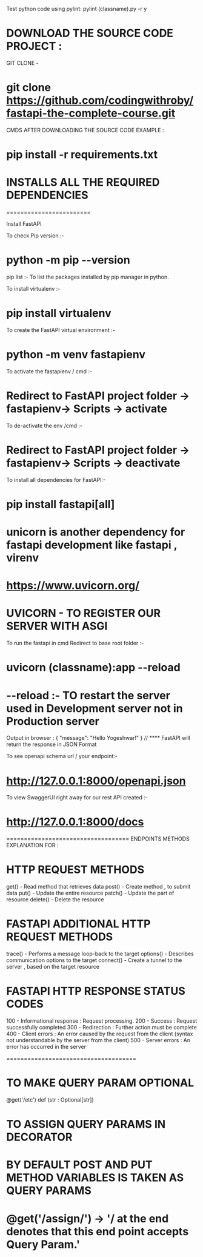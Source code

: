 Test python code using pylint:
pylint (classname).py -r y

# DOWNLOAD THE SOURCE CODE PROJECT :

GIT CLONE -

# git clone https://github.com/codingwithroby/fastapi-the-complete-course.git

CMDS AFTER DOWNLOADING THE SOURCE CODE EXAMPLE :

# pip install -r requirements.txt

# INSTALLS ALL THE REQUIRED DEPENDENCIES

========================

Install FastAPI

To check Pip version :-

# python -m pip --version

pip list :- To list the packages installed by pip manager in python.

To install virtualenv :-

# pip install virtualenv

To create the FastAPI virtual environment :-

# python -m venv fastapienv

To activate the fastapienv / cmd :-

# Redirect to FastAPI project folder -> fastapienv-> Scripts -> activate

To de-activate the env /cmd :-

# Redirect to FastAPI project folder -> fastapienv-> Scripts -> deactivate

To install all dependencies for FastAPI:-

# pip install fastapi[all]

# unicorn is another dependency for fastapi development like fastapi , virenv

# https://www.uvicorn.org/

# UVICORN - TO REGISTER OUR SERVER WITH ASGI

To run the fastapi in cmd Redirect to base root folder :-

# uvicorn (classname):app --reload

# --reload :- TO restart the server used in Development server not in Production server

Output in browser :
{
"message": "Hello Yogeshwar!"
} // \*\*\*\* FastAPI will return the response in JSON Format

To see openapi schema url / your endpoint:-

# http://127.0.0.1:8000/openapi.json

To view SwaggerUI right away for our rest API created :-

# http://127.0.0.1:8000/docs

===================================
ENDPOINTS METHODS EXPLANATION FOR :

# HTTP REQUEST METHODS

get() - Read method that retrieves data
post() - Create method , to submit data
put() - Update the entire resource
patch() - Update the part of resource
delete() - Delete the resource

# FASTAPI ADDITIONAL HTTP REQUEST METHODS

trace() - Performs a message loop-back to the target
options() - Describes communication options to the target
connect() - Create a tunnel to the server , based on the target resource

# FASTAPI HTTP RESPONSE STATUS CODES

100 - Informational response : Request processing.
200 - Success : Request successfully completed
300 - Redirection : Further action must be complete
400 - Client errors : An error caused by the request from the client (syntax not understandable by the server from the client)
500 - Server errors : An error has occurred in the server

=====================================

# TO MAKE QUERY PARAM OPTIONAL

@get('/etc')
def (str : Optional[str])

# TO ASSIGN QUERY PARAMS IN DECORATOR

# BY DEFAULT POST AND PUT METHOD VARIABLES IS TAKEN AS QUERY PARAMS

# @get('/assign/') -> '/ at the end denotes that this end point accepts Query Param.'
